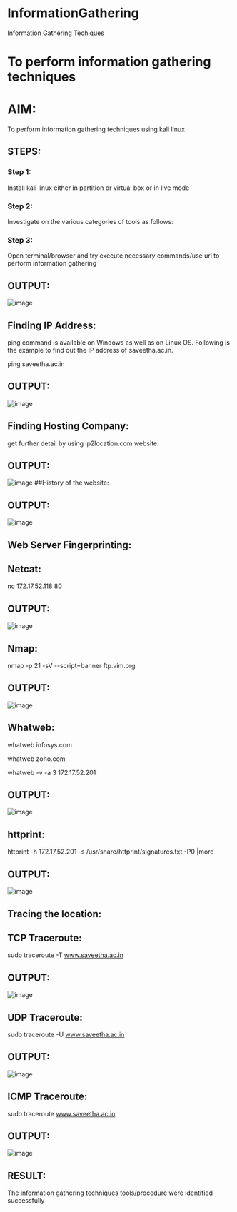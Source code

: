 # InformationGathering
Information Gathering Techiques

# To perform information gathering techniques

# AIM:

To perform information gathering techniques using kali linux 

## STEPS:

### Step 1:

Install kali linux either in partition or virtual box or in live mode

### Step 2:

Investigate on the various categories of tools as follows:

### Step 3:
Open terminal/browser and try execute necessary commands/use url to perform information gathering


## OUTPUT:
![image](https://github.com/22003197/InformationGathering/assets/124332243/16fdd476-2f12-48c1-9eeb-3d10d9fb885f)
## Finding IP Address:
ping command is available on Windows as well as on Linux OS. Following is the example to find out the IP address of saveetha.ac.in.


  ping saveetha.ac.in


## OUTPUT:
![image](https://github.com/22003197/InformationGathering/assets/124332243/865d07e0-2dd2-462e-a6e8-cb3d16c4c156)
## Finding Hosting Company:
get further detail by using ip2location.com website.
## OUTPUT:
![image](https://github.com/22003197/InformationGathering/assets/124332243/8f5e127c-0eba-4469-95e9-b49d9ae5fd20)
##History of the website:
## OUTPUT:
![image](https://github.com/22003197/InformationGathering/assets/124332243/bbf91dd2-078b-4578-b788-e7658c5a5157)
## Web Server Fingerprinting:
## Netcat:


 nc 172.17.52.118 80


## OUTPUT:
![image](https://github.com/22003197/InformationGathering/assets/124332243/a5a236e6-cd83-4e83-9fec-f14c4f76f905)
## Nmap:


nmap -p 21 -sV --script=banner ftp.vim.org


## OUTPUT:
![image](https://github.com/22003197/InformationGathering/assets/124332243/c1f4bb18-c959-406e-9586-4be3589bfea8)
## Whatweb:


 whatweb infosys.com


 whatweb zoho.com


 whatweb -v -a 3 172.17.52.201


## OUTPUT:
![image](https://github.com/22003197/InformationGathering/assets/124332243/360fde4c-e94f-481d-9645-7be8c4578c96)
## httprint:


 httprint -h 172.17.52.201 -s /usr/share/httprint/signatures.txt -P0 |more


## OUTPUT:
![image](https://github.com/22003197/InformationGathering/assets/124332243/25ae16e3-668d-429c-9f98-b1ba0988b936)
## Tracing the location:
## TCP Traceroute:


 sudo traceroute -T www.saveetha.ac.in


## OUTPUT:
![image](https://github.com/22003197/InformationGathering/assets/124332243/33e0b061-8385-4096-9a3f-5b2b12a5dc31)
## UDP Traceroute:

 
 sudo traceroute -U www.saveetha.ac.in


## OUTPUT:
![image](https://github.com/22003197/InformationGathering/assets/124332243/dd9555c7-30ad-4609-88bf-52bba8f7305c)
## ICMP Traceroute:

 
 sudo traceroute  www.saveetha.ac.in


## OUTPUT:
![image](https://github.com/22003197/InformationGathering/assets/124332243/c506a4ad-9d83-4d3d-b734-2e51be1a44d2)
## RESULT:
The information gathering techniques tools/procedure were  identified successfully
